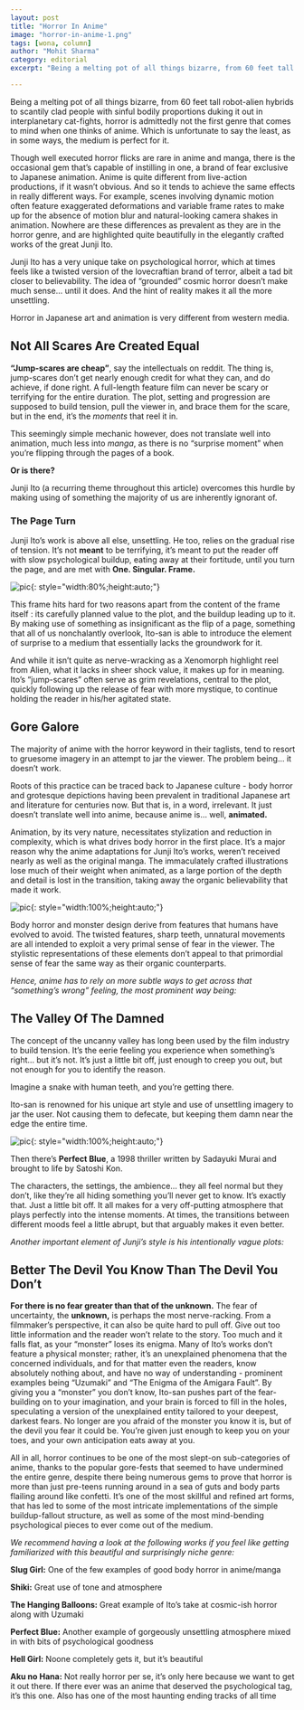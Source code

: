 ```yaml
---
layout: post
title: "Horror In Anime"
image: "horror-in-anime-1.png"
tags: [wona, column]
author: "Mohit Sharma"
category: editorial
excerpt: "Being a melting pot of all things bizarre, from 60 feet tall robot-alien hybrids to scantily clad people with sinful bodily proportions duking it out in interplanetary cat-fights, horror is admittedly not the first genre that comes to mind when one thinks of anime. Which is unfortunate to say the least, as in some ways, the medium is perfect for it."

---
```


Being a melting pot of all things bizarre, from 60 feet tall robot-alien hybrids to scantily clad people with sinful bodily proportions duking it out in interplanetary cat-fights, horror is admittedly not the first genre that comes to mind when one thinks of anime. Which is unfortunate to say the least, as in some ways, the medium is perfect for it.

Though well executed horror flicks are rare in anime and manga, there is the occasional gem that’s capable of instilling in one, a brand of fear exclusive to Japanese animation. Anime is quite different from live-action productions, if it wasn’t obvious. And so it tends to achieve the same effects in really different ways. For example, scenes involving dynamic motion often feature exaggerated deformations and variable frame rates to make up for the absence of motion blur and natural-looking camera shakes in animation. Nowhere are these differences as prevalent as they are in the horror genre, and are highlighted quite beautifully in the elegantly crafted works of the great Junji Ito.

Junji Ito has a very unique take on psychological horror, which at times feels like a twisted version of the lovecraftian brand of terror, albeit a tad bit closer to believability. The idea of “grounded” cosmic horror doesn’t make much sense... until it does. And the hint of reality makes it all the more unsettling.

Horror in Japanese art and animation is very different from western media.

## Not All Scares Are Created Equal

**“Jump-scares are cheap”**, say the intellectuals on reddit. The thing is, jump-scares don’t get nearly enough credit for what they can, and do achieve, if done right. A full-length feature film can never be scary or terrifying for the entire duration. The plot, setting and progression are supposed to build tension, pull the viewer in, and brace them for the scare, but in the end, it’s the *moments* that reel it in.

This seemingly simple mechanic however, does not translate well into animation, much less into *manga*, as there is no “surprise moment” when you’re flipping through the pages of a book.

**Or is there?**

Junji Ito (a recurring theme throughout this article) overcomes this hurdle by making using of something the majority of us are inherently ignorant of.

### The Page Turn

Junji Ito’s work is above all else, unsettling. He too, relies on the gradual rise of tension. It’s not **meant** to be terrifying, it’s meant to put the reader off with slow psychological buildup, eating away at their fortitude, until you turn the page, and are met with **One. Singular. Frame.**

![pic](/images/posts/horror-in-anime-2.jpg){: style="width:80%;height:auto;"}

This frame hits hard for two reasons apart from the content of the frame itself : its carefully planned value to the plot, and the buildup leading up to it. By making use of something as insignificant as the flip of a page, something that all of us nonchalantly overlook, Ito-san is able to introduce the element of surprise to a medium that essentially lacks the groundwork for it.

And while it isn’t quite as nerve-wracking as a Xenomorph highlight reel from Alien, what it lacks in sheer shock value, it makes up for in meaning. Ito’s “jump-scares” often serve as grim revelations, central to the plot, quickly following up the release of fear with more mystique, to continue holding the reader in his/her agitated state.

## Gore Galore

The majority of anime with the horror keyword in their taglists, tend to resort to gruesome imagery in an attempt to jar the viewer. The problem being… it doesn’t work.

Roots of this practice can be traced back to Japanese culture - body horror and grotesque depictions having been prevalent in traditional Japanese art and literature for centuries now. But that is, in a word, irrelevant.  It just doesn’t translate well into anime, because anime is… well, **animated.**

Animation, by its very nature, necessitates stylization and reduction in complexity, which is what drives body horror in the first place. It’s a major reason why the anime adaptations for Junji Ito’s works, weren’t received nearly as well as the original manga. The immaculately crafted illustrations lose much of their weight when animated, as a large portion of the depth and detail is lost in the transition, taking  away the organic believability that made it work.

![pic](/images/posts/horror-in-anime-3.png){: style="width:100%;height:auto;"}

Body horror and monster design derive from features that humans have evolved to avoid.  The twisted features, sharp teeth, unnatural movements are all intended to exploit a very primal sense of fear in the viewer. The stylistic representations of these elements don’t appeal to that primordial sense of fear the same way as their organic counterparts.

*Hence, anime has to rely on more subtle ways to get across that “something’s wrong” feeling, the most prominent way being:*

## The Valley Of The Damned

The concept of the uncanny valley has long been used by the film industry to build tension. It’s the eerie feeling you experience when something’s right… but it’s not. It’s just a little bit off, just enough to creep you out, but not enough for you to identify the reason.

Imagine a snake with human teeth, and you’re getting there.

Ito-san is renowned for his unique art style and use of unsettling imagery to jar the user. Not causing them to defecate, but keeping them damn near the edge the entire time.

![pic](/images/posts/horror-in-anime-4.png){: style="width:100%;height:auto;"}

Then there’s **Perfect Blue**, a 1998 thriller written by Sadayuki Murai and brought to life by Satoshi Kon.

The characters, the settings, the ambience… they all feel normal but they don’t, like they’re all hiding something you’ll never get to know. It’s exactly that. Just a little bit off. It all makes for a very off-putting atmosphere that plays perfectly into the intense moments. At times, the transitions between different moods feel a little abrupt, but that arguably makes it even better.

*Another important element of Junji’s style is his intentionally vague plots:*

## Better The Devil You Know Than The Devil You Don’t

**For there is no fear greater than that of the unknown.** The fear of uncertainty, the **unknown,** is perhaps the most nerve-racking. From a filmmaker’s perspective, it can also be quite hard to pull off. Give out too little information and the reader won’t relate to the story. Too much and it falls flat, as your “monster” loses its enigma. Many of Ito’s works don’t feature a physical monster; rather, it’s an unexplained phenomena that the concerned individuals, and for that matter even the readers, know absolutely nothing about, and have no way of understanding - prominent examples being “Uzumaki” and “The Enigma of the Amigara Fault”. By giving you a “monster” you don’t know, Ito-san pushes part of the fear-building on to your imagination, and your brain is forced to fill in the holes, speculating a version of the unexplained entity tailored to your deepest, darkest fears. No longer are you afraid of the monster you know it is, but of the devil you fear it could be. You’re given just enough to keep you on your toes, and your own anticipation eats away at you.

All in all, horror continues to be one of the most slept-on sub-categories of anime, thanks to the popular gore-fests that seemed to have undermined the entire genre, despite there being numerous gems to prove that horror is more than just pre-teens running around in a sea of guts and body parts flailing around like confetti. It’s one of the most skillful and refined art forms, that has led to some of the most intricate implementations of the simple buildup-fallout structure, as well as  some of the most mind-bending psychological pieces to ever come out of the medium.

*We recommend having a look at the following works if you feel like getting familiarized with this beautiful and surprisingly niche genre:*

**Slug Girl:** One of the few examples of good body horror in anime/manga

**Shiki:** Great use of tone and atmosphere

**The Hanging Balloons:** Great example of Ito’s take at cosmic-ish horror along with Uzumaki

**Perfect Blue:** Another example of gorgeously unsettling atmosphere mixed in with bits of psychological  goodness

**Hell Girl:** Noone completely gets it, but it’s beautiful

**Aku no Hana:** Not really horror per se, it’s only here because we want to get it out there. If there ever was an anime that deserved the psychological tag, it’s this one. Also has one of the most haunting ending tracks of all time
